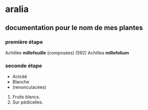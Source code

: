 # aralia

## documentation pour le nom de mes plantes

### première étape

Achillée **millefeuille** (composées) (592)
Achillea __millefolium__



### seconde étape

* Actcéé
* Blanche
* (renonculacées)

1. Fruits blancs.
2. Sur pédicelles.
